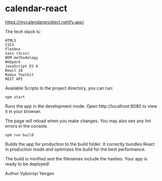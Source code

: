 # calendar-react

https://mycalendarprodject.netlify.app/

The tech stack is:

    HTML5
    CSS3
    Flexbox
    Sass (Scss)
    BEM methodology
    Webpack
    JavaScript ES 6
    React 18
    Redux Toolkit
    REST API

Available Scripts
In the project directory, you can run:

`npm start`

Runs the app in the development mode.
Open <a>http://localhost:8080</a> to view it in your browser.

The page will reload when you make changes.
You may also see any lint errors in the console.

`npm run build`

Builds the app for production to the build folder.
It correctly bundles React in production mode and optimizes the build for the best performance.

The build is minified and the filenames include the hashes.
Your app is ready to be deployed!

Author
Vybornyi Yevgen

